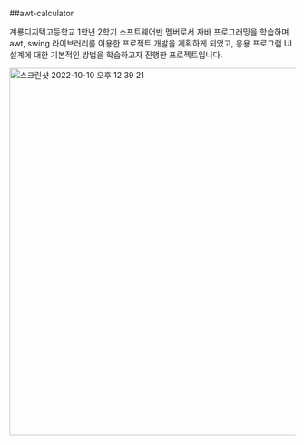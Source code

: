##awt-calculator

계룡디지텍고등학교 1학년 2학기 소프트웨어반 멤버로서 자바 프로그래밍을 학습하며 awt, swing 라이브러리를 이용한 프로젝트 개발을 계획하게 되었고, 응용 프로그램 UI 설계에 대한 기본적인 방법을 학습하고자 진행한 프로젝트입니다.

<img width="646" alt="스크린샷 2022-10-10 오후 12 39 21" src="https://user-images.githubusercontent.com/56868605/194796282-63a86c7d-4f3f-4cea-ad4e-04adda1655dd.png">
